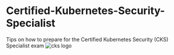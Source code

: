 # Certified-Kubernetes-Security-Specialist
Tips on how to prepare for the Certified Kubernetes Security (CKS) Specialist exam
![cks logo](https://user-images.githubusercontent.com/46586312/228611060-17ba226f-9425-460b-b38b-a33458eca1b2.png)
